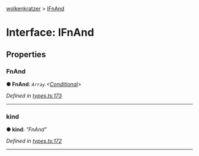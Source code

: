 [wolkenkratzer](../README.md) > [IFnAnd](../interfaces/ifnand.md)



# Interface: IFnAnd


## Properties
<a id="fnand"></a>

###  FnAnd

**●  FnAnd**:  *`Array`.<[Conditional](../#conditional)>* 

*Defined in [types.ts:173](https://github.com/arminhammer/wolkenkratzer/blob/1983ee3/src/types.ts#L173)*





___

<a id="kind"></a>

###  kind

**●  kind**:  *"FnAnd"* 

*Defined in [types.ts:172](https://github.com/arminhammer/wolkenkratzer/blob/1983ee3/src/types.ts#L172)*





___


